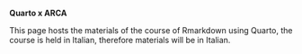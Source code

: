 **Quarto x ARCA**

This page hosts the materials of the course of Rmarkdown using Quarto, the course is held in Italian, therefore materials will be in Italian.
